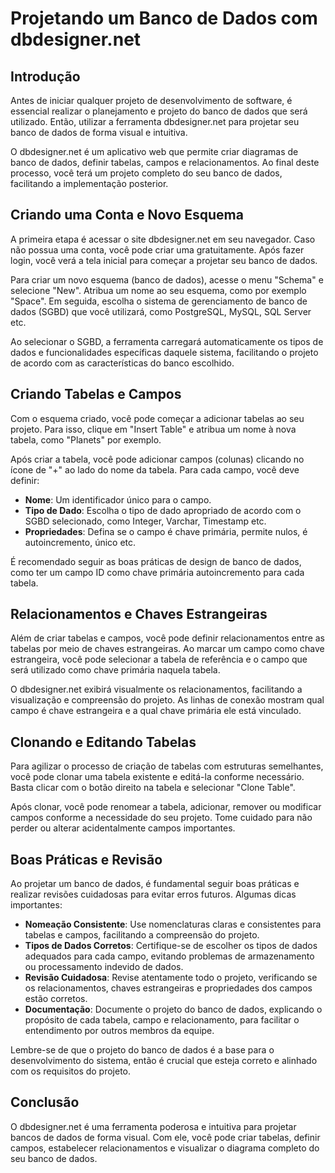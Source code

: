 <h1>Projetando um Banco de Dados com dbdesigner.net</h1>

<h2>Introdução</h2>

<p>Antes de iniciar qualquer projeto de desenvolvimento de software, é essencial realizar o planejamento e projeto do banco de dados que será utilizado. Então, utilizar a ferramenta dbdesigner.net para projetar seu banco de dados de forma visual e intuitiva.</p>

<p>O dbdesigner.net é um aplicativo web que permite criar diagramas de banco de dados, definir tabelas, campos e relacionamentos. Ao final deste processo, você terá um projeto completo do seu banco de dados, facilitando a implementação posterior.</p>

<h2>Criando uma Conta e Novo Esquema</h2>

<p>A primeira etapa é acessar o site dbdesigner.net em seu navegador. Caso não possua uma conta, você pode criar uma gratuitamente. Após fazer login, você verá a tela inicial para começar a projetar seu banco de dados.</p>

<p>Para criar um novo esquema (banco de dados), acesse o menu &quot;Schema&quot; e selecione &quot;New&quot;. Atribua um nome ao seu esquema, como por exemplo &quot;Space&quot;. Em seguida, escolha o sistema de gerenciamento de banco de dados (SGBD) que você utilizará, como PostgreSQL, MySQL, SQL Server etc.</p>

<p>Ao selecionar o SGBD, a ferramenta carregará automaticamente os tipos de dados e funcionalidades específicas daquele sistema, facilitando o projeto de acordo com as características do banco escolhido.</p>

<h2>Criando Tabelas e Campos</h2>

<p>Com o esquema criado, você pode começar a adicionar tabelas ao seu projeto. Para isso, clique em &quot;Insert Table&quot; e atribua um nome à nova tabela, como &quot;Planets&quot; por exemplo.</p>

<p>Após criar a tabela, você pode adicionar campos (colunas) clicando no ícone de &quot;+&quot; ao lado do nome da tabela. Para cada campo, você deve definir:</p>

<ul>
    <li><strong>Nome</strong>: Um identificador único para o campo.</li>
    <li><strong>Tipo de Dado</strong>: Escolha o tipo de dado apropriado de acordo com o SGBD selecionado, como Integer, Varchar, Timestamp etc.</li>
    <li><strong>Propriedades</strong>: Defina se o campo é chave primária, permite nulos, é autoincremento, único etc.</li>
</ul>

<p>É recomendado seguir as boas práticas de design de banco de dados, como ter um campo ID como chave primária autoincremento para cada tabela.</p>

<h2>Relacionamentos e Chaves Estrangeiras</h2>

<p>Além de criar tabelas e campos, você pode definir relacionamentos entre as tabelas por meio de chaves estrangeiras. Ao marcar um campo como chave estrangeira, você pode selecionar a tabela de referência e o campo que será utilizado como chave primária naquela tabela.</p>

<p>O dbdesigner.net exibirá visualmente os relacionamentos, facilitando a visualização e compreensão do projeto. As linhas de conexão mostram qual campo é chave estrangeira e a qual chave primária ele está vinculado.</p>

<h2>Clonando e Editando Tabelas</h2>

<p>Para agilizar o processo de criação de tabelas com estruturas semelhantes, você pode clonar uma tabela existente e editá-la conforme necessário. Basta clicar com o botão direito na tabela e selecionar &quot;Clone Table&quot;.</p>

<p>Após clonar, você pode renomear a tabela, adicionar, remover ou modificar campos conforme a necessidade do seu projeto. Tome cuidado para não perder ou alterar acidentalmente campos importantes.</p>

<h2>Boas Práticas e Revisão</h2>

<p>Ao projetar um banco de dados, é fundamental seguir boas práticas e realizar revisões cuidadosas para evitar erros futuros. Algumas dicas importantes:</p>

<ul>
    <li><strong>Nomeação Consistente</strong>: Use nomenclaturas claras e consistentes para tabelas e campos, facilitando a compreensão do projeto.</li>
    <li><strong>Tipos de Dados Corretos</strong>: Certifique-se de escolher os tipos de dados adequados para cada campo, evitando problemas de armazenamento ou processamento indevido de dados.</li>
    <li><strong>Revisão Cuidadosa</strong>: Revise atentamente todo o projeto, verificando se os relacionamentos, chaves estrangeiras e propriedades dos campos estão corretos.</li>
    <li><strong>Documentação</strong>: Documente o projeto do banco de dados, explicando o propósito de cada tabela, campo e relacionamento, para facilitar o entendimento por outros membros da equipe.</li>
</ul>

<p>Lembre-se de que o projeto do banco de dados é a base para o desenvolvimento do sistema, então é crucial que esteja correto e alinhado com os requisitos do projeto.</p>

<h2>Conclusão</h2>

<p>O dbdesigner.net é uma ferramenta poderosa e intuitiva para projetar bancos de dados de forma visual. Com ele, você pode criar tabelas, definir campos, estabelecer relacionamentos e visualizar o diagrama completo do seu banco de dados.</p>
